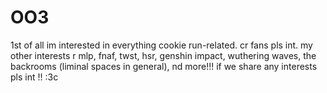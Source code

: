 # OO3
1st of all im interested in everything cookie run-related. cr fans pls int. my other interests r mlp, fnaf, twst, hsr, genshin impact, wuthering waves, the backrooms (liminal spaces in general), nd more!!! if we share any interests pls int !! :3c
